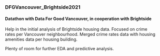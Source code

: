 ### DFGVancouver_Brightside2021

#### Datathon with Data For Good Vancouver, in cooperation with Brightside

Help in the initial analysis of Brightside housing data.  Focused on crime rates per Vancouver neighbourhood.  Merged crime rates data with housing amenities data per housing building.

Plenty of room for further EDA and predictive analysis.
